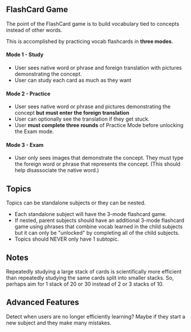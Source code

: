 ## FlashCard Game
The point of the FlashCard game is to build vocabulary tied to concepts instead of other words.

This is accomplished by practicing vocab flashcards in **three modes**.
#### Mode 1 - Study
- User sees native word or phrase and foreign translation with pictures demonstrating the concept.
- User can study each card as much as they want

#### Mode 2 - Practice
- User sees native word or phrase and pictures demonstrating the concept **but must enter the foreign translation**
- User can optionally see the translation if they get stuck.
- User **must complete three rounds** of Practice Mode before unlocking the Exam mode.

#### Mode 3 - Exam
- User only sees images that demonstrate the concept. They must type the foreign word or phrase that represents the concept.  (This should help disassociate the native word.)


## Topics
Topics can be standalone subjects or they can be nested.
- Each standalone subject will have the 3-mode flashcard game.
- If nested, parent subjects should have an additional 3-mode flashcard game using phrases that combine vocab learned in the child subjects but it can only be "unlocked" by completing all of the child subjects.
- Topics should NEVER only have 1 subtopic.


## Notes
Repeatedly studying a large stack of cards is scientifically more efficient than repeatedly studying the same cards split into smaller stacks.  So, perhaps aim for 1 stack of 20 or 30 instead of 2 or 3 stacks of 10.

## Advanced Features
Detect when users are no longer efficiently learning?  Maybe if they start a new subject and they make many mistakes.
